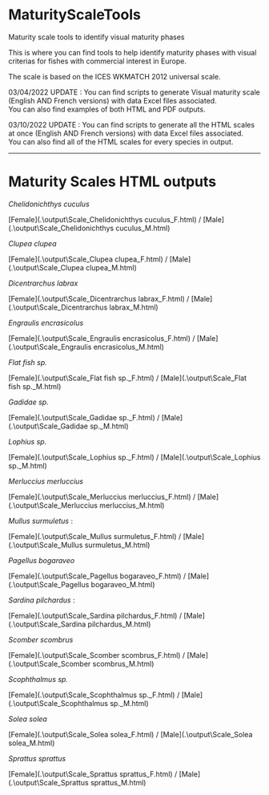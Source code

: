 # MaturityScaleTools
Maturity scale tools to identify visual maturity phases

This is where you can find tools to help identify maturity phases with visual criterias for fishes with commercial interest in Europe.

The scale is based on the ICES WKMATCH 2012 universal scale.

03/04/2022 UPDATE :
You can find scripts to generate Visual maturity scale (English AND French versions) with data Excel files associated.  
You can also find examples of both HTML and PDF outputs.

03/10/2022 UPDATE : 
You can find scripts to generate all the HTML scales at once (English AND French versions) with data Excel files associated.  
You can also find all of the HTML scales for every species in output.

---

# Maturity Scales HTML outputs

*Chelidonichthys cuculus*

[Female](.\output\Scale_Chelidonichthys cuculus_F.html) / [Male](.\output\Scale_Chelidonichthys cuculus_M.html)

*Clupea clupea*

[Female](.\output\Scale_Clupea clupea_F.html) / [Male](.\output\Scale_Clupea clupea_M.html)

*Dicentrarchus labrax*

[Female](.\output\Scale_Dicentrarchus labrax_F.html) / [Male](.\output\Scale_Dicentrarchus labrax_M.html)

*Engraulis encrasicolus*

[Female](.\output\Scale_Engraulis encrasicolus_F.html) / [Male](.\output\Scale_Engraulis encrasicolus_M.html)

*Flat fish sp.*

[Female](.\output\Scale_Flat fish sp._F.html) / [Male](.\output\Scale_Flat fish sp._M.html)

*Gadidae sp.*

[Female](.\output\Scale_Gadidae sp._F.html) / [Male](.\output\Scale_Gadidae sp._M.html)

*Lophius sp.*

[Female](.\output\Scale_Lophius sp._F.html) / [Male](.\output\Scale_Lophius sp._M.html)

*Merluccius merluccius*

[Female](.\output\Scale_Merluccius merluccius_F.html) / [Male](.\output\Scale_Merluccius merluccius_M.html)

*Mullus surmuletus* : 

[Female](.\output\Scale_Mullus surmuletus_F.html) / [Male](.\output\Scale_Mullus surmuletus_M.html)

*Pagellus bogaraveo*

[Female](.\output\Scale_Pagellus bogaraveo_F.html) / [Male](.\output\Scale_Pagellus bogaraveo_M.html)

*Sardina pilchardus* :

[Female](.\output\Scale_Sardina pilchardus_F.html) / [Male](.\output\Scale_Sardina pilchardus_M.html)

*Scomber scombrus*

[Female](.\output\Scale_Scomber scombrus_F.html) / [Male](.\output\Scale_Scomber scombrus_M.html)

*Scophthalmus sp.*

[Female](.\output\Scale_Scophthalmus sp._F.html) / [Male](.\output\Scale_Scophthalmus sp._M.html)

*Solea solea*

[Female](.\output\Scale_Solea solea_F.html) / [Male](.\output\Scale_Solea solea_M.html)

*Sprattus sprattus*

[Female](.\output\Scale_Sprattus sprattus_F.html) / [Male](.\output\Scale_Sprattus sprattus_M.html)


